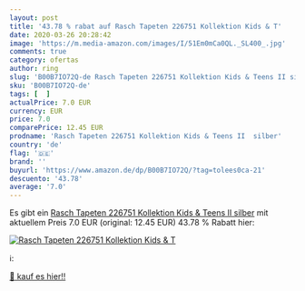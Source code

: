 ```yaml
---
layout: post
title: '43.78 % rabat auf Rasch Tapeten 226751 Kollektion Kids & T'
date: 2020-03-26 20:28:42
image: 'https://m.media-amazon.com/images/I/51Em0mCa0QL._SL400_.jpg'
comments: true
category: ofertas
author: ring
slug: 'B00B7IO72Q-de Rasch Tapeten 226751 Kollektion Kids & Teens II silber'
sku: 'B00B7IO72Q-de'
tags: [  ]
actualPrice: 7.0 EUR
currency: EUR
price: 7.0
comparePrice: 12.45 EUR
prodname: 'Rasch Tapeten 226751 Kollektion Kids & Teens II  silber'
country: 'de'
flag: '🇩🇪'
brand: ''
buyurl: 'https://www.amazon.de/dp/B00B7IO72Q/?tag=tolees0ca-21'
descuento: '43.78'
average: '7.0'
---
```


Es gibt ein [Rasch Tapeten 226751 Kollektion Kids & Teens II  silber](https://www.amazon.de/dp/B00B7IO72Q/?tag=tolees0ca-21) mit aktuellem Preis 7.0 EUR (original: 12.45 EUR) 43.78 % Rabatt hier:

[![Rasch Tapeten 226751 Kollektion Kids & T](https://m.media-amazon.com/images/I/51Em0mCa0QL._SL400_.jpg)](https://www.amazon.de/dp/B00B7IO72Q/?tag=tolees0ca-21)

ℹ️:


[🛒 kauf es hier!!](https://www.amazon.de/dp/B00B7IO72Q/?tag=tolees0ca-21)

